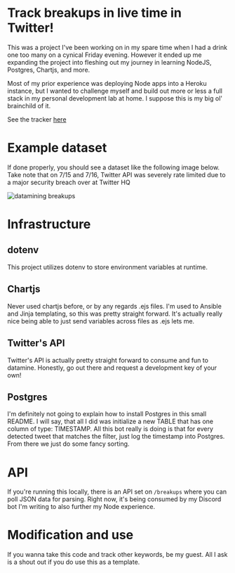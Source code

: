 # Track breakups in live time in Twitter! #
This was a project I've been working on in my spare time when I had a drink one too many on a cynical Friday evening. However it ended up me expanding the project into fleshing out my journey in learning NodeJS, Postgres, Chartjs, and more.

Most of my prior experience was deploying Node apps into a Heroku instance, but I wanted to challenge myself and build out more or less a full stack in my personal development lab at home. I suppose this is my big ol' brainchild of it.

See the tracker [here](http://labs.andrewsubowo.com/exidents)

# Example dataset #
If done properly, you should see a dataset like the following image below. Take note that on 7/15 and 7/16, Twitter API was severely rate limited due to a major security breach over at Twitter HQ

![datamining breakups](http://andrewsubowo.com/wp-content/uploads/2020/07/breakupchart.png)

# Infrastructure #
## dotenv ##
This project utilizes dotenv to store environment variables at runtime. 

## Chartjs ##
Never used chartjs before, or by any regards .ejs files. I'm used to Ansible and Jinja templating, so this was pretty straight forward. It's actually really nice being able to just send variables across files as .ejs lets me.

## Twitter's API ##
Twitter's API is actually pretty straight forward to consume and fun to datamine. Honestly, go out there and request a development key of your own!

## Postgres ##
I'm definitely not going to explain how to install Postgres in this small README. I will say, that all I did was initialize a new TABLE that has one column of type: TIMESTAMP. All this bot really is doing is that for every detected tweet that matches the filter, just log the timestamp into Postgres. From there we just do some fancy sorting.

# API #
If you're running this locally, there is an API set on `/breakups` where you can poll JSON data for parsing. Right now, it's being consumed by my Discord bot I'm writing to also further my Node experience.

# Modification and use #
If you wanna take this code and track other keywords, be my guest. All I ask is a shout out if you do use this as a template.
